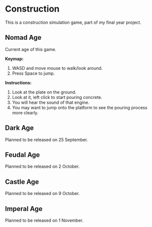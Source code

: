 # Construction
This is a construction simulation game, part of my final year project.

## Nomad Age
Current age of this game.

**Keymap:** 
1. WASD and move mouse to walk/look around.
2. Press Space to jump.

**Instructions:** 
1. Look at the plate on the ground.
2. Look at it, left click to start pouring concrete.
3. You will hear the sound of that engine.
4. You may want to jump onto the platform to see the pouring process more clearly.

## Dark Age
Planned to be released on 25 September.

## Feudal Age
Planned to be released on 2 October.

## Castle Age
Planned to be released on 9 October.

## Imperal Age
Planned to be released on 1 November.
